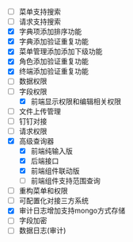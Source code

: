 - [ ] 菜单支持搜索
- [ ] 请求支持搜索
- [x] 字典项添加排序功能
- [x] 字典添加验证重复功能
- [x] 菜单管理添加添加下级功能
- [x] 角色添加验证重复功能
- [x] 终端添加验证重复功能
- [ ] 数据权限
- [ ] 字段权限
  - [x] 前端显示权限和编辑相关权限
- [ ] 文件上传管理
- [ ] 钉钉对接
- [ ] 请求权限
- [x] 高级查询器
  - [x] 前端纯输入版
  - [x] 后端接口
  - [x] 前端组件联动版
  - [ ] 前端组件支持范围查询
- [ ] 重构菜单和权限
- [ ] 可配置化对接三方系统
- [x] 审计日志增加支持mongo方式存储
- [ ] 字段加密
- [ ] 数据日志(审计)
